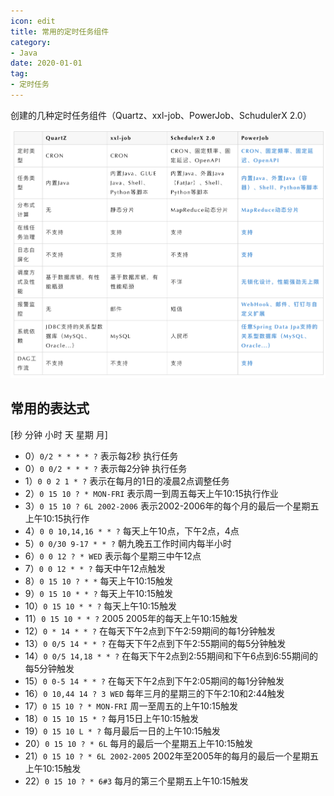 ```yaml
---
icon: edit
title: 常用的定时任务组件
category: 
- Java
date: 2020-01-01
tag:
- 定时任务
---
```


创建的几种定时任务组件（Quartz、xxl-job、PowerJob、SchudulerX 2.0）


<!-- more -->

![](./timed-task.assets/true-up-795f5e9b0d875063717b1ee6a08f2ff1c01.png)

## 常用的表达式

[秒 分钟 小时 天 星期 月]
- 0）`0/2 * * * * ?` 表示每2秒 执行任务
- 0）`0 0/2 * * * ?` 表示每2分钟 执行任务
- 1）`0 0 2 1 * ?` 表示在每月的1日的凌晨2点调整任务
- 2）`0 15 10 ? * MON-FRI` 表示周一到周五每天上午10:15执行作业
- 3）`0 15 10 ? 6L 2002-2006` 表示2002-2006年的每个月的最后一个星期五上午10:15执行作
- 4）`0 0 10,14,16 * * ?` 每天上午10点，下午2点，4点
- 5）`0 0/30 9-17 * * ?` 朝九晚五工作时间内每半小时
- 6）`0 0 12 ? * WED` 表示每个星期三中午12点
- 7）`0 0 12 * * ?` 每天中午12点触发
- 8）`0 15 10 ? * *` 每天上午10:15触发
- 9）`0 15 10 * * ?` 每天上午10:15触发
- 10）`0 15 10 * * ?` 每天上午10:15触发
- 11）`0 15 10 * * ?` 2005 2005年的每天上午10:15触发
- 12）`0 * 14 * * ?` 在每天下午2点到下午2:59期间的每1分钟触发
- 13）`0 0/5 14 * * ?` 在每天下午2点到下午2:55期间的每5分钟触发
- 14）`0 0/5 14,18 * * ?` 在每天下午2点到2:55期间和下午6点到6:55期间的每5分钟触发
- 15）`0 0-5 14 * * ?` 在每天下午2点到下午2:05期间的每1分钟触发
- 16）`0 10,44 14 ? 3 WED` 每年三月的星期三的下午2:10和2:44触发
- 17）`0 15 10 ? * MON-FRI` 周一至周五的上午10:15触发
- 18）`0 15 10 15 * ?` 每月15日上午10:15触发
- 19）`0 15 10 L * ?` 每月最后一日的上午10:15触发
- 20）`0 15 10 ? * 6L` 每月的最后一个星期五上午10:15触发
- 21）`0 15 10 ? * 6L 2002-2005` 2002年至2005年的每月的最后一个星期五上午10:15触发
- 22）`0 15 10 ? * 6#3` 每月的第三个星期五上午10:15触发
